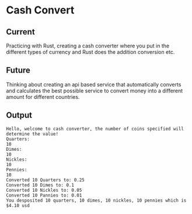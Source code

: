 # Cash Convert

## Current
Practicing with Rust, creating a cash converter where you put in the different types of currency and Rust does the addition conversion etc. 

## Future 
Thinking about creating an api based service that automatically converts and calculates the best possible service to convert money into a different amount for different countries. 

## Output 
```
Hello, welcome to cash converter, the number of coins specified will determine the value!
Quarters:
10
Dimes: 
10
Nickles: 
10
Pennies: 
10
Converted 10 Quarters to: 0.25
Converted 10 Dimes to: 0.1
Converted 10 Nickles to: 0.05
Converted 10 Pannies to: 0.01
You desposited 10 quarters, 10 dimes, 10 nickles, 10 pennies which is $4.10 usd
```